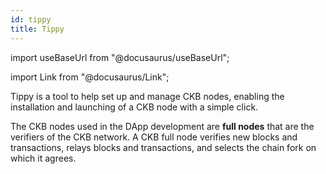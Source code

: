 ```yaml
---
id: tippy
title: Tippy
---
```

import useBaseUrl from "@docusaurus/useBaseUrl";

import Link from "@docusaurus/Link";

Tippy is a tool to help set up and manage CKB nodes, enabling the installation and launching of a CKB node with a simple click.

The CKB nodes used in the DApp development are **full nodes** that are the verifiers of the CKB network. A CKB full node verifies new blocks and transactions, relays blocks and transactions, and selects the chain fork on which it agrees.
